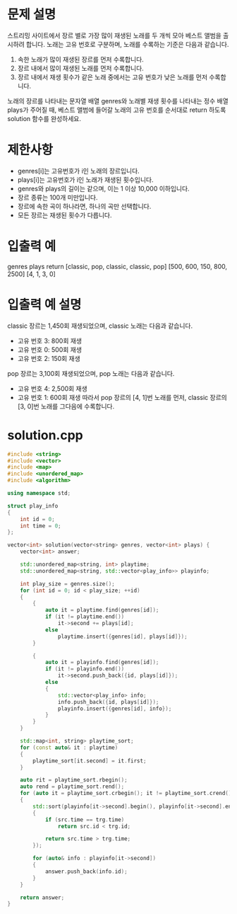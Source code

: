 # 문제 설명
스트리밍 사이트에서 장르 별로 가장 많이 재생된 노래를 두 개씩 모아 베스트 앨범을 출시하려 합니다. 노래는 고유 번호로 구분하며, 노래를 수록하는 기준은 다음과 같습니다.

1. 속한 노래가 많이 재생된 장르를 먼저 수록합니다.
2. 장르 내에서 많이 재생된 노래를 먼저 수록합니다.
3. 장르 내에서 재생 횟수가 같은 노래 중에서는 고유 번호가 낮은 노래를 먼저 수록합니다.

노래의 장르를 나타내는 문자열 배열 genres와 노래별 재생 횟수를 나타내는 정수 배열 plays가 주어질 때, 베스트 앨범에 들어갈 노래의 고유 번호를 순서대로 return 하도록 solution 함수를 완성하세요.

# 제한사항
- genres[i]는 고유번호가 i인 노래의 장르입니다.
- plays[i]는 고유번호가 i인 노래가 재생된 횟수입니다.
- genres와 plays의 길이는 같으며, 이는 1 이상 10,000 이하입니다.
- 장르 종류는 100개 미만입니다.
- 장르에 속한 곡이 하나라면, 하나의 곡만 선택합니다.
- 모든 장르는 재생된 횟수가 다릅니다.

# 입출력 예
genres	plays	return
[classic, pop, classic, classic, pop]	[500, 600, 150, 800, 2500]	[4, 1, 3, 0]

# 입출력 예 설명
classic 장르는 1,450회 재생되었으며, classic 노래는 다음과 같습니다.
- 고유 번호 3: 800회 재생
- 고유 번호 0: 500회 재생
- 고유 번호 2: 150회 재생

pop 장르는 3,100회 재생되었으며, pop 노래는 다음과 같습니다.
- 고유 번호 4: 2,500회 재생
- 고유 번호 1: 600회 재생
따라서 pop 장르의 [4, 1]번 노래를 먼저, classic 장르의 [3, 0]번 노래를 그다음에 수록합니다.

# solution.cpp
```cpp
#include <string>
#include <vector>
#include <map>
#include <unordered_map>
#include <algorithm>

using namespace std;

struct play_info
{
	int id = 0;
	int time = 0;
};

vector<int> solution(vector<string> genres, vector<int> plays) {
	vector<int> answer;

	std::unordered_map<string, int> playtime;
	std::unordered_map<string, std::vector<play_info>> playinfo;

	int play_size = genres.size();
	for (int id = 0; id < play_size; ++id)
	{
		{
			auto it = playtime.find(genres[id]);
			if (it != playtime.end())
				it->second += plays[id];
			else
				playtime.insert({genres[id], plays[id]});
		}

		{
			auto it = playinfo.find(genres[id]);
			if (it != playinfo.end())
				it->second.push_back({id, plays[id]});
			else
			{
				std::vector<play_info> info;
				info.push_back({id, plays[id]});
				playinfo.insert({genres[id], info});
			}
		}
	}

	std::map<int, string> playtime_sort;
	for (const auto& it : playtime)
	{
		playtime_sort[it.second] = it.first;
	}

	auto rit = playtime_sort.rbegin();
	auto rend = playtime_sort.rend();
	for (auto it = playtime_sort.crbegin(); it != playtime_sort.crend(); ++it)
	{
		std::sort(playinfo[it->second].begin(), playinfo[it->second].end(), [](const play_info& src, const play_info& trg)
		{
			if (src.time == trg.time)
				return src.id < trg.id;

			return src.time > trg.time;
		});

		for (auto& info : playinfo[it->second])
		{
			answer.push_back(info.id);
		}
	}

	return answer;
}
```